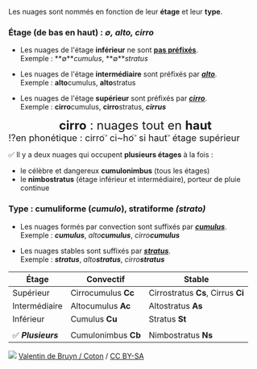<!--
A11V
Cumulonimbus et nimbostratus appartiennent :
-->

Les nuages sont nommés en fonction de leur **étage** et leur **type**.

### Étage (de bas en haut) : *∅, alto, cirro*
* Les nuages de l'étage **inférieur** ne sont **<u>pas préfixés</u>**.  
Exemple : **∅***cumulus*, **∅***stratus*

* Les nuages de l'étage **intermédiaire** sont préfixés par ***<u>alto</u>***.  
Exemple : **alto**cumulus, **alto**stratus

* Les nuages de l'étage **supérieur** sont préfixés par ***<u>cirro</u>***.  
Exemple : **cirro**cumulus, **cirro**stratus, ***cirrus***

<link href="https://fonts.googleapis.com/css2?family=Euphoria+Script&family=Schoolbell&display=swap" rel="stylesheet">
<div class="mnemo"><div class="stabilo handwriting" style="text-align: center; font-size: x-large;"><b>cirro</b> : nuages tout en <b>haut</b> </div>
<div class="handwriting" style="font-size: large;">⁉️en phonétique : cirro <span style="font-family: initial !important; font-size: initial !important;">&#8405;</span> ci~ho <span style="font-family: initial !important; font-size: initial !important;">&#8405;</span> si haut <span style="font-family: initial !important; font-size: initial !important;">&#8405;</span> étage supérieur</div>
</div>


✅  Il y a deux nuages qui occupent **plusieurs étages** à la fois :

* le célèbre et dangereux **cumulonimbus** (tous les étages)
* le **nimbostratus** (étage inférieur et intermédiaire), porteur de pluie continue



### Type : cumuliforme (*cumulo*), stratiforme *(strato)*
* Les nuages formés par convection sont suffixés par  ***<u>cumulus</u>***.  
Exemple : ***cumulus***, *alto****cumulus***, *cirro****cumulus***

* Les nuages stables sont suffixés par  ***<u>stratus</u>***.  
Exemple : ***stratus***, *alto****stratus***, *cirro****stratus***


| Étage      			| Convectif 			| Stable |
| ----------- 		| ----------- | ---------
| Supérieur      	| Cirrocumulus **Cc**       | Cirrostratus **Cs**, Cirrus **Ci**
| Intermédiaire   </span>	| Altocumulus **Ac**        | Altostratus **As**
| Inférieur   		| Cumulus **Cu**        | Stratus **St**
|    		|         | 
| ✅  ***Plusieurs***   		| Cumulonimbus **Cb**        | Nimbostratus **Ns**

![](https://upload.wikimedia.org/wikipedia/commons/a/a4/Cloud_types_fr.svg)
<a href="https://commons.wikimedia.org/wiki/File:Cloud_types_fr.svg" title="via Wikimedia Commons">Valentin de Bruyn / Coton</a> / <a href="https://creativecommons.org/licenses/by-sa/3.0">CC BY-SA</a>





